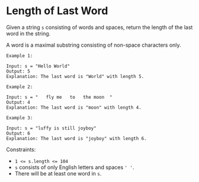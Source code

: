 # Length of Last Word
Given a string `s` consisting of words and spaces, return the length of the last word in the string.

A word is a maximal
substring
consisting of non-space characters only.


```
Example 1:

Input: s = "Hello World"
Output: 5
Explanation: The last word is "World" with length 5.
```
```
Example 2:

Input: s = "   fly me   to   the moon  "
Output: 4
Explanation: The last word is "moon" with length 4.
```
```
Example 3:

Input: s = "luffy is still joyboy"
Output: 6
Explanation: The last word is "joyboy" with length 6.
```

Constraints:

- `1 <= s.length <= 104`
- `s` consists of only English letters and spaces `' '`.
- There will be at least one word in `s`.
